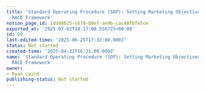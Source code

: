 ```yaml
---
title: 'Standard Operating Procedure (SOP): Setting Marketing Objectives Using the
  RACE Framework'
notion_page_id: 1ddd6625-c679-80ef-ae9b-cac48fbfe5ce
exported_at: '2025-07-02T18:17:08.556725+00:00'
id: 99
last-edited-time: '2025-06-25T17:32:00.000Z'
status: Not started
created-time: '2025-04-22T16:21:00.000Z'
name: 'Standard Operating Procedure (SOP): Setting Marketing Objectives Using the
  RACE Framework'
owner:
- Ryan Laird
publishing-status: Not started
---
```


